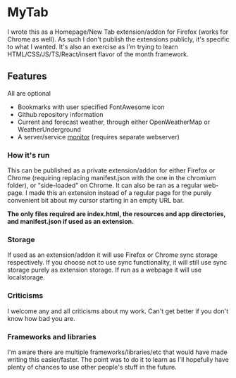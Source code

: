 # MyTab

I wrote this as a Homepage/New Tab extension/addon for Firefox (works for Chrome as well). As such I don't publish the extensions publicly, it's specific to what I wanted. It's also an exercise as I'm trying to learn HTML/CSS/JS/TS/React/insert flavor of the month framework.

## Features

All are optional

- Bookmarks with user specified FontAwesome icon
- Github repository information
- Current and forecast weather, through either OpenWeatherMap or WeatherUnderground
- A server/service [monitor](https://github.com/jnines/servermon) (requires separate webserver)

### How it's run

This can be published as a private extension/addon for either Firefox or Chrome (requiring replacing manifest.json with the one in the chromium folder), or "side-loaded" on Chrome. It can also be ran as a regular web-page. I made this an extension instead of a regular page for the purely convenient bit about my cursor starting in an empty URL bar.

**The only files required are index.html, the resources and app directories, and manifest.json if used as an extension.**

### Storage

If used as an extension/addon it will use Firefox or Chrome sync storage respectively. If you choose not to use sync functionality, it will still use sync storage purely as extension storage. If run as a webpage it will use localstorage.

### Criticisms

I welcome any and all criticisms about my work. Can't get better if you don't know how bad you are.

### Frameworks and libraries

I'm aware there are multiple frameworks/libraries/etc that would have made writing this easier/faster. The point was to do it to learn as I'll hopefully have plenty of chances to use other people's stuff in the future.
